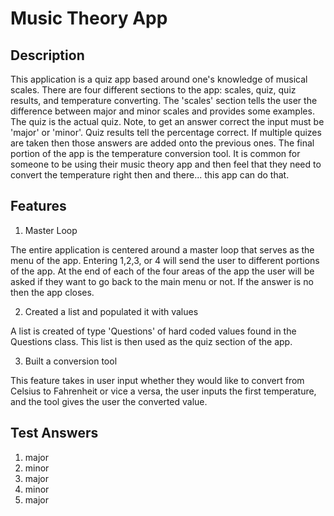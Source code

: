 # Music Theory App

## Description

This application is a quiz app based around one's knowledge of musical scales. There are four different sections to the app: scales, quiz, quiz results, and temperature converting. The 'scales' section tells the user the difference between major and minor scales and provides some examples. The quiz is the actual quiz. Note, to get an answer correct the input must be 'major' or 'minor'. Quiz results tell the percentage correct. If multiple quizes are taken then those answers are added onto the previous ones. The final portion of the app is the temperature conversion tool. It is common for someone to be using their music theory app and then feel that they need to convert the temperature right then and there... this app can do that. 

## Features 

1. Master Loop

The entire application is centered around a master loop that serves as the menu of the app. Entering 1,2,3, or 4 will send the user to different portions of the app. At the end of each of the four areas of the app the user will be asked if they want to go back to the main menu or not. If the answer is no then the app closes. 

2. Created a list and populated it with values

A list is created of type 'Questions' of hard coded values found in the Questions class. This list is then used as the quiz section of the app.  

3. Built a conversion tool

This feature takes in user input whether they would like to convert from Celsius to Fahrenheit or vice a versa, the user inputs the first temperature, and the tool gives the user the converted value. 

## Test Answers
1. major
2. minor
3. major
4. minor
5. major